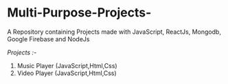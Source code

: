 # Multi-Purpose-Projects-
A Repository containing Projects made with JavaScript, ReactJs, Mongodb, Google Firebase and NodeJs

*Projects :-*
   1. Music Player (JavaScript,Html,Css)
   2. Video Player (JavaScript,Html,Css)